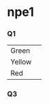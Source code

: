 # npe1

<h3>Q1</h3>
<table>
<tr>
<td>Green</td>
<td><a href="https://my-json-server.typicode.com/ahmad-athra/traffic-light-green/green_light"></td>
</tr>

<tr>
<td>Yellow</td>
<td><a href="https://my-json-server.typicode.com/ahmad-athra/traffic-light-green/yellow_light"></td>
</tr>

<tr>
<td>Red</td>
<td><a href="https://my-json-server.typicode.com/ahmad-athra/traffic-light-green/red_light"></td>
</tr>
</table>

<h3>Q3</h3>
<a href="https://my-json-server.typicode.com/ahmad-athra/exam1/ChartData">
